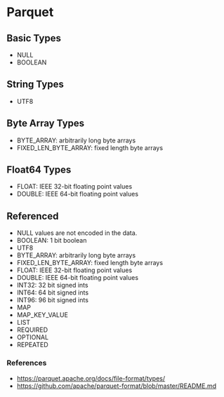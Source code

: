 # Parquet

## Basic Types

* NULL
* BOOLEAN

## String Types

* UTF8

## Byte Array Types

* BYTE_ARRAY: arbitrarily long byte arrays
* FIXED_LEN_BYTE_ARRAY: fixed length byte arrays

## Float64 Types

* FLOAT: IEEE 32-bit floating point values
* DOUBLE: IEEE 64-bit floating point values

## Referenced

* NULL values are not encoded in the data. 
* BOOLEAN: 1 bit boolean
* UTF8
* BYTE_ARRAY: arbitrarily long byte arrays
* FIXED_LEN_BYTE_ARRAY: fixed length byte arrays
* FLOAT: IEEE 32-bit floating point values
* DOUBLE: IEEE 64-bit floating point values
* INT32: 32 bit signed ints
* INT64: 64 bit signed ints
* INT96: 96 bit signed ints
* MAP
* MAP_KEY_VALUE
* LIST
* REQUIRED
* OPTIONAL
* REPEATED

### References

* https://parquet.apache.org/docs/file-format/types/
* https://github.com/apache/parquet-format/blob/master/README.md